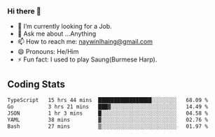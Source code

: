 ### Hi there 👋

- 🔭 I’m currently looking for a Job.
- 💬 Ask me about ...Anything
- 📫 How to reach me: naywinlhaing@gmail.com
- 😄 Pronouns: He/Him
- ⚡ Fun fact: I used to play Saung(Burmese Harp).


## Coding Stats
<!--START_SECTION:waka-->

```txt
TypeScript   15 hrs 44 mins  █████████████████░░░░░░░░   68.09 %
Go           3 hrs 21 mins   ███▓░░░░░░░░░░░░░░░░░░░░░   14.49 %
JSON         1 hr 3 mins     █░░░░░░░░░░░░░░░░░░░░░░░░   04.58 %
YAML         38 mins         ▓░░░░░░░░░░░░░░░░░░░░░░░░   02.76 %
Bash         27 mins         ▒░░░░░░░░░░░░░░░░░░░░░░░░   01.97 %
```

<!--END_SECTION:waka-->
